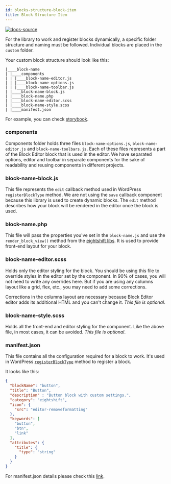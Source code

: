```yaml
---
id: blocks-structure-block-item
title: Block Structure Item
---
```


[![docs-source](https://img.shields.io/badge/source-eigthshift--frontend--libs-yellow?style=for-the-badge&logo=javascript&labelColor=2a2a2a)](https://github.com/infinum/eightshift-frontend-libs/blob/v2.0.0/blocks/init/src/blocks/custom/example)

For the library to work and register blocks dynamically, a specific folder structure and naming must be followed. Individual blocks are placed in the `custom` folder.

Your custom block structure should look like this:

```shell
|____block-name
| |____components
| | |____block-name-editor.js
| | |____block-name-options.js
| | |____block-name-toolbar.js
| |____block-name-block.js
| |____block-name.php
| |____block-name-editor.scss
| |____block-name-style.scss
| |____manifest.json
```

For example, you can check [storybook](/storybook).

### components
Components folder holds three files `block-name-options.js`, `block-name-editor.js` and `block-name-toolbars.js`. Each of these files represents a part of the Block Editor block that is used in the editor. We have separated options, editor and toolbar in separate components for the sake of readability and reusing components in different projects.

### block-name-block.js
This file represents the `edit` callback method used in WordPress `registerBlockType` method.
We are not using the `save` callback component because this library is used to create dynamic blocks. The `edit` method describes how your block will be rendered in the editor once the block is used.

### block-name.php
This file will pass the properties you've set in the `block-name.js` and use the `render_block_view()` method from the [eightshift libs](https://github.com/infinum/eightshift-blocks/blob/44c168f74ba57cc596f352d34a3e4c6441fc2b8b/src/class-blocks.php#L193). It is used to provide front-end layout for your block.

### block-name-editor.scss
Holds only the editor styling for the block. You should be using this file to override styles in the editor set by the component. In 90% of cases, you will not need to write any overrides here. But if you are using any columns layout like a grid, flex, etc., you may need to add some corrections.

Corrections in the columns layout are necessary because Block Editor editor adds its additional HTML and you can't change it.
_This file is optional_.

### block-name-style.scss
Holds all the front-end and editor styling for the component. Like the above file, in most cases, it can be avoided.
_This file is optional_.

### manifest.json
This file contains all the configuration required for a block to work. It's used in WordPress [`registerBlockType`](https://developer.wordpress.org/block-editor/developers/block-api/block-registration/) method to register a block.

It looks like this:

```json
{
  "blockName": "button",
  "title": "Button",
  "description" : "Button block with custom settings.",
  "category": "eightshift",
  "icon": {
    "src": "editor-removeformatting"
  },
  "keywords": [
    "button",
    "btn",
    "link"
  ],
  "attributes": {
    "title": {
      "type": "string"
    }
  }
}
```

For manifest.json details please check this [link](blocks-structure-manifest.md).

<div class="legacy-badge legacy-badge--v4"></div>

